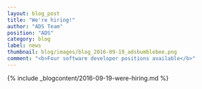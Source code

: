 ```yaml
---
layout: blog_post
title: "We're hiring!"
author: "ADS Team"
position: "ADS"
category: blog
label: news
thumbnail: blog/images/blog_2016-09-19_adsbumblebee.png
comment: "<b>Four software developer positions available</b>"
---
```


{% include _blogcontent/2016-09-19-were-hiring.md %}